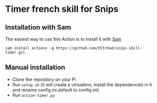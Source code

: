 # Timer french skill for Snips


## Installation with Sam

The easiest way to use this Action is to install it with [Sam](https://snips.gitbook.io/getting-started/installation)

`sam install actions -g https://github.com/Ultchad/snips-skill-timer.git`

## Manual installation

- Clone the repository on your Pi
- Run `setup.sh` (it will create a virtualenv, install the dependencies in it and rename config.ini.default to config.ini)
- Run `action-timer.py`
